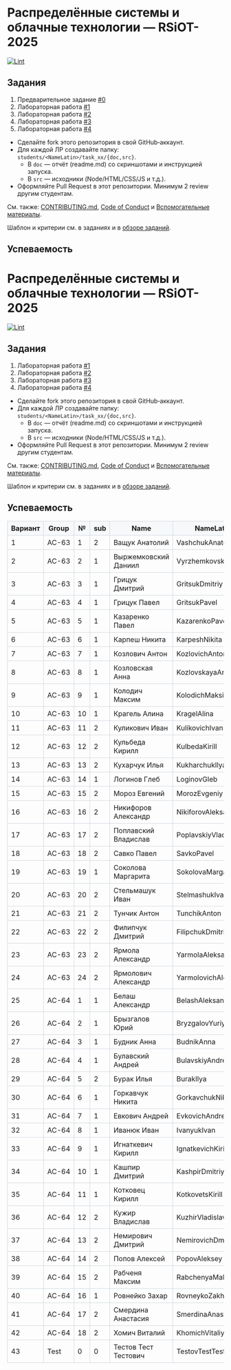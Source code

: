 # Распределённые системы и облачные технологии — RSiOT-2025

[![Lint](https://github.com/brstu/RSiOT-2025/actions/workflows/lint.yml/badge.svg)](https://github.com/brstu/RSiOT-2025/actions/workflows/lint.yml)

## Задания

1. Предварительное задание [#0](./tasks/task_00/readme.md)
2. Лабораторная работа [#1](./tasks/task_01/readme.md)
3. Лабораторная работа [#2](./tasks/task_02/readme.md)
4. Лабораторная работа [#3](./tasks/task_03/readme.md)
5. Лабораторная работа [#4](./tasks/task_04/readme.md)

- Сделайте fork этого репозитория в свой GitHub‑аккаунт.
- Для каждой ЛР создавайте папку: `students/<NameLatin>/task_xx/{doc,src}`.
  - В `doc` — отчёт (readme.md) со скриншотами и инструкцией запуска.
  - В `src` — исходники (Node/HTML/CSS/JS и т.д.).
- Оформляйте Pull Request в этот репозитории. Минимум 2 review другим студентам.

См. также: [CONTRIBUTING.md](./CONTRIBUTING.md), [Code of Conduct](./CODE_OF_CONDUCT.md) и [Вспомогательные материалы](./resources/README.md).

Шаблон и критерии см. в заданиях и в [обзоре заданий](./tasks/readme.md).

## Успеваемость

# Распределённые системы и облачные технологии — RSiOT-2025

[![Lint](https://github.com/brstu/RSiOT-2025/actions/workflows/lint.yml/badge.svg)](https://github.com/brstu/RSiOT-2025/actions/workflows/lint.yml)

## Задания

1. Лабораторная работа [#1](./tasks/task_01/readme.md)
2. Лабораторная работа [#2](./tasks/task_02/readme.md)
3. Лабораторная работа [#3](./tasks/task_03/readme.md)
4. Лабораторная работа [#4](./tasks/task_04/readme.md)

- Сделайте fork этого репозитория в свой GitHub‑аккаунт.
- Для каждой ЛР создавайте папку: `students/<NameLatin>/task_xx/{doc,src}`.
  - В `doc` — отчёт (readme.md) со скриншотами и инструкцией запуска.
  - В `src` — исходники (Node/HTML/CSS/JS и т.д.).
- Оформляйте Pull Request в этот репозитории. Минимум 2 review другим студентам.

См. также: [CONTRIBUTING.md](./CONTRIBUTING.md), [Code of Conduct](./CODE_OF_CONDUCT.md) и [Вспомогательные материалы](./resources/README.md).

Шаблон и критерии см. в заданиях и в [обзоре заданий](./tasks/readme.md).

## Успеваемость

<!-- markdownlint-disable MD056 -->

<!-- STUDENTS_TABLE_START -->

| Вариант | Group | № | sub | Name | NameLatin | Directory | Github Username | #0 | #1 | #2 | #3 | #4 |
| --- | --- | --- | --- | --- | --- | --- | --- | --- | --- | --- | --- | --- |
| 1 | АС-63 | 1 | 2 | Ващук Анатолий | VashchukAnatoliy | [dir](./students/VashchukAnatoliy) | [skevet-avramuk](https://github.com/skevet-avramuk) |  |  |  |  |  |
| 2 | АС-63 | 2 | 1 | Выржемковский Даниил | VyrzhemkovskiyDaniil | [dir](./students/VyrzhemkovskiyDaniil) | [r0mb123](https://github.com/r0mb123) |  |  |  |  |  |
| 3 | АС-63 | 3 | 1 | Грицук Дмитрий | GritsukDmitriy | [dir](./students/GritsukDmitriy) | [llayyz](https://github.com/llayyz) |  |  |  |  |  |
| 4 | АС-63 | 4 | 1 | Грицук Павел | GritsukPavel | [dir](./students/GritsukPavel) | [momo-kitsune](https://github.com/momo-kitsune) |  |  |  |  |  |
| 5 | АС-63 | 5 | 1 | Казаренко Павел | KazarenkoPavel | [dir](./students/KazarenkoPavel) | [Catsker](https://github.com/Catsker) |  |  |  |  |  |
| 6 | АС-63 | 6 | 1 | Карпеш Никита | KarpeshNikita | [dir](./students/KarpeshNikita) | [Frosyka](https://github.com/Frosyka) |  |  |  |  |  |
| 7 | АС-63 | 7 | 1 | Козлович Антон | KozlovichAnton | [dir](./students/KozlovichAnton) | [Anton777kozlovich](https://github.com/Anton777kozlovich) |  |  |  |  |  |
| 8 | АС-63 | 8 | 1 | Козловская Анна | KozlovskayaAnna | [dir](./students/KozlovskayaAnna) | [annkrq](https://github.com/annkrq) |  |  |  |  |  |
| 9 | АС-63 | 9 | 1 | Колодич Максим | KolodichMaksim | [dir](./students/KolodichMaksim) | [proxladno](https://github.com/proxladno) |  |  |  |  |  |
| 10 | АС-63 | 10 | 1 | Крагель Алина | KragelAlina | [dir](./students/KragelAlina) | [Alina529](https://github.com/Alina529) |  |  |  |  |  |
| 11 | АС-63 | 11 | 2 | Куликович Иван | KulikovichIvan | [dir](./students/KulikovichIvan) | [teenage717](https://github.com/teenage717) |  |  |  |  |  |
| 12 | АС-63 | 12 | 2 | Кульбеда Кирилл | KulbedaKirill | [dir](./students/KulbedaKirill) | [fr0ogi](https://github.com/fr0ogi) |  |  |  |  |  |
| 13 | АС-63 | 13 | 2 | Кухарчук Илья | KukharchukIlya | [dir](./students/KukharchukIlya) | [IlyaKukharchuk](https://github.com/IlyaKukharchuk) |  |  |  |  |  |
| 14 | АС-63 | 14 | 1 | Логинов Глеб | LoginovGleb | [dir](./students/LoginovGleb) | [gleb7499](https://github.com/gleb7499) |  |  |  |  |  |
| 15 | АС-63 | 15 | 2 | Мороз Евгений | MorozEvgeniy | [dir](./students/MorozEvgeniy) | [EugeneFr0st](https://github.com/EugeneFr0st) |  |  |  |  |  |
| 16 | АС-63 | 16 | 2 | Никифоров Александр | NikiforovAleksandr | [dir](./students/NikiforovAleksandr) | [woQhy](https://github.com/woQhy) |  |  |  |  |  |
| 17 | АС-63 | 17 | 2 | Поплавский Владислав | PoplavskiyVladislav | [dir](./students/PoplavskiyVladislav) | [ImRaDeR1](https://github.com/ImRaDeR1) |  |  |  |  |  |
| 18 | АС-63 | 18 | 2 | Савко Павел | SavkoPavel | [dir](./students/SavkoPavel) | [1nsirius](https://github.com/1nsirius) |  |  |  |  |  |
| 19 | АС-63 | 19 | 1 | Соколова Маргарита | SokolovaMargarita | [dir](./students/SokolovaMargarita) | [Ritkas33395553](https://github.com/Ritkas33395553) |  |  |  |  |  |
| 20 | АС-63 | 20 | 2 | Стельмашук Иван | StelmashukIvan | [dir](./students/StelmashukIvan) | [KulibinI](https://github.com/KulibinI) |  |  |  |  |  |
| 21 | АС-63 | 21 | 2 | Тунчик Антон | TunchikAnton | [dir](./students/TunchikAnton) | [Stis25](https://github.com/Stis25) |  |  |  |  |  |
| 22 | АС-63 | 22 | 2 | Филипчук Дмитрий | FilipchukDmitriy | [dir](./students/FilipchukDmitriy) | [kuddel11](https://github.com/kuddel11) |  |  |  |  |  |
| 23 | АС-63 | 23 | 2 | Ярмола Александр | YarmolaAleksandr | [dir](./students/YarmolaAleksandr) | [alexsandro007](https://github.com/alexsandro007) |  |  |  |  |  |
| 24 | АС-63 | 24 | 2 | Ярмолович Александр | YarmolovichAleksandr | [dir](./students/YarmolovichAleksandr) | [yarmolov](https://github.com/yarmolov) |  |  |  |  |  |
| 25 | АС-64 | 1 | 1 | Белаш Александр | BelashAleksandr | [dir](./students/BelashAleksandr) | [went2smoke](https://github.com/went2smoke) |  |  |  |  |  |
| 26 | АС-64 | 2 | 1 | Брызгалов Юрий | BryzgalovYuriy | [dir](./students/BryzgalovYuriy) | [Gena-Cidarmyan](https://github.com/Gena-Cidarmyan) |  |  |  |  |  |
| 27 | АС-64 | 3 | 1 | Будник Анна | BudnikAnna | [dir](./students/BudnikAnna) | [annettebb](https://github.com/annettebb) |  |  |  |  |  |
| 28 | АС-64 | 4 | 1 | Булавский Андрей | BulavskiyAndrey | [dir](./students/BulavskiyAndrey) | [andrei1910bl](https://github.com/andrei1910bl) |  |  |  |  |  |
| 29 | АС-64 | 5 | 2 | Бурак Илья | BurakIlya | [dir](./students/BurakIlya) | [burakillya](https://github.com/burakillya) |  |  |  |  |  |
| 30 | АС-64 | 6 | 1 | Горкавчук Никита | GorkavchukNikita | [dir](./students/GorkavchukNikita) | [Exage](https://github.com/Exage) |  |  |  |  |  |
| 31 | АС-64 | 7 | 1 | Евкович Андрей | EvkovichAndrey | [dir](./students/EvkovichAndrey) | [Andrei21005](https://github.com/Andrei21005) |  |  |  |  |  |
| 32 | АС-64 | 8 | 1 | Иванюк Иван | IvanyukIvan | [dir](./students/IvanyukIvan) | [JonF1re](https://github.com/JonF1re) |  |  |  |  |  |
| 33 | АС-64 | 9 | 1 | Игнаткевич Кирилл | IgnatkevichKirill | [dir](./students/IgnatkevichKirill) | [pyrokekw](https://github.com/pyrokekw) |  |  |  |  |  |
| 34 | АС-64 | 10 | 1 | Кашпир Дмитрий | KashpirDmitriy | [dir](./students/KashpirDmitriy) | [Dima-kashpir](https://github.com/Dima-kashpir) |  |  |  |  |  |
| 35 | АС-64 | 11 | 1 | Котковец Кирилл | KotkovetsKirill | [dir](./students/KotkovetsKirill) | [Kirill-Kotkovets](https://github.com/Kirill-Kotkovets) |  |  |  |  |  |
| 36 | АС-64 | 12 | 2 | Кужир Владислав | KuzhirVladislav | [dir](./students/KuzhirVladislav) | [XD-cods](https://github.com/XD-cods) |  |  |  |  |  |
| 37 | АС-64 | 13 | 2 | Немирович Дмитрий | NemirovichDmitriy | [dir](./students/NemirovichDmitriy) | [goryachiy-ugolek](https://github.com/goryachiy-ugolek) |  |  |  |  |  |
| 38 | АС-64 | 14 | 2 | Попов Алексей | PopovAleksey | [dir](./students/PopovAleksey) | [LexusxdsD](https://github.com/LexusxdsD) |  |  |  |  |  |
| 39 | АС-64 | 15 | 2 | Рабченя Максим | RabchenyaMaksim | [dir](./students/RabchenyaMaksim) | [benwer9q](https://github.com/benwer9q) |  |  |  |  |  |
| 40 | АС-64 | 16 | 1 | Ровнейко Захар | RovneykoZakhar | [dir](./students/RovneykoZakhar) | [Zaharihnio](https://github.com/Zaharihnio) |  |  |  |  |  |
| 41 | АС-64 | 17 | 2 | Смердина Анастасия | SmerdinaAnastasiya | [dir](./students/SmerdinaAnastasiya) | [KotyaLapka](https://github.com/KotyaLapka) |  |  |  |  |  |
| 42 | АС-64 | 18 | 2 | Хомич Виталий | KhomichVitaliy | [dir](./students/KhomichVitaliy) | [VitlyaNB](https://github.com/VitlyaNB) |  |  |  |  |  |
| 43 | Test | 0 | 0 | Тестов Тест Тестович | TestovTestTestovich | [dir](./students/TestovTestTestovich) |  |  |  |  |  |  |

<!-- STUDENTS_TABLE_END -->

<style>
table { border-collapse: collapse; }
table th, table td { border: 1px solid #d0d7de; padding: 6px 8px; }
table thead th { background-color: #f6f8fa; }
</style>
